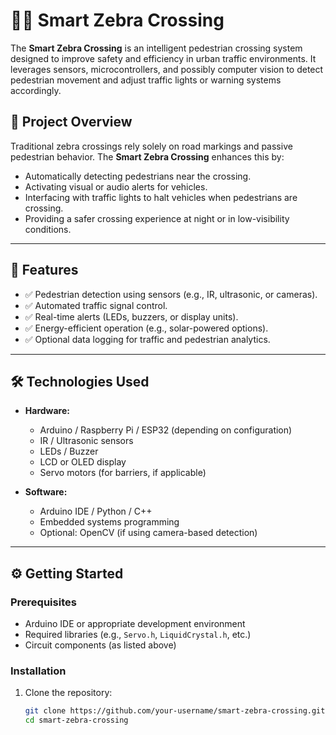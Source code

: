# 🧠🚸 Smart Zebra Crossing

The **Smart Zebra Crossing** is an intelligent pedestrian crossing system designed to improve safety and efficiency in urban traffic environments. It leverages sensors, microcontrollers, and possibly computer vision to detect pedestrian movement and adjust traffic lights or warning systems accordingly.

## 🚀 Project Overview

Traditional zebra crossings rely solely on road markings and passive pedestrian behavior. The **Smart Zebra Crossing** enhances this by:

- Automatically detecting pedestrians near the crossing.
- Activating visual or audio alerts for vehicles.
- Interfacing with traffic lights to halt vehicles when pedestrians are crossing.
- Providing a safer crossing experience at night or in low-visibility conditions.

---

## 🔧 Features

- ✅ Pedestrian detection using sensors (e.g., IR, ultrasonic, or cameras).
- ✅ Automated traffic signal control.
- ✅ Real-time alerts (LEDs, buzzers, or display units).
- ✅ Energy-efficient operation (e.g., solar-powered options).
- ✅ Optional data logging for traffic and pedestrian analytics.

---

## 🛠️ Technologies Used

- **Hardware:**
  - Arduino / Raspberry Pi / ESP32 (depending on configuration)
  - IR / Ultrasonic sensors
  - LEDs / Buzzer
  - LCD or OLED display
  - Servo motors (for barriers, if applicable)

- **Software:**
  - Arduino IDE / Python / C++
  - Embedded systems programming
  - Optional: OpenCV (if using camera-based detection)

---

## ⚙️ Getting Started

### Prerequisites

- Arduino IDE or appropriate development environment
- Required libraries (e.g., `Servo.h`, `LiquidCrystal.h`, etc.)
- Circuit components (as listed above)

### Installation

1. Clone the repository:

   ```bash
   git clone https://github.com/your-username/smart-zebra-crossing.git
   cd smart-zebra-crossing
